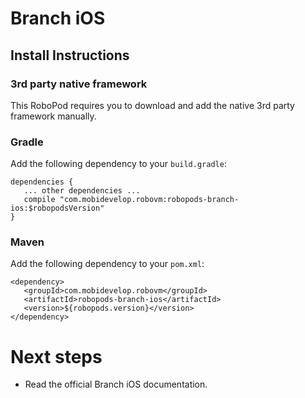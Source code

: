 # Branch iOS

## Install Instructions

### 3rd party native framework
This RoboPod requires you to download and add the native 3rd party framework manually.

### Gradle

Add the following dependency to your `build.gradle`:

```
dependencies {
   ... other dependencies ...
   compile "com.mobidevelop.robovm:robopods-branch-ios:$robopodsVersion"
}
```

### Maven

Add the following dependency to your `pom.xml`:

```
<dependency>
   <groupId>com.mobidevelop.robovm</groupId>
   <artifactId>robopods-branch-ios</artifactId>
   <version>${robopods.version}</version>
</dependency>
```

# Next steps

- Read the official Branch iOS documentation.
